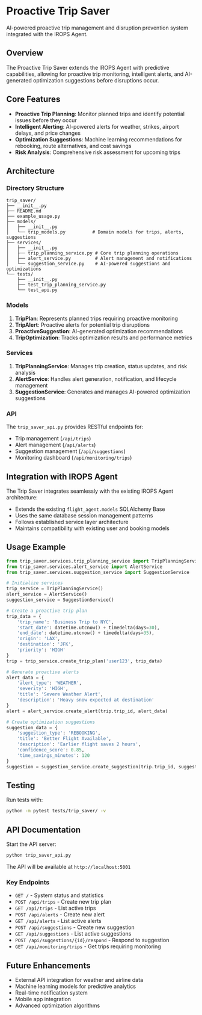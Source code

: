# Proactive Trip Saver

AI-powered proactive trip management and disruption prevention system integrated with the IROPS Agent.

## Overview

The Proactive Trip Saver extends the IROPS Agent with predictive capabilities, allowing for proactive trip monitoring, intelligent alerts, and AI-generated optimization suggestions before disruptions occur.

## Core Features

- **Proactive Trip Planning**: Monitor planned trips and identify potential issues before they occur
- **Intelligent Alerting**: AI-powered alerts for weather, strikes, airport delays, and price changes
- **Optimization Suggestions**: Machine learning recommendations for rebooking, route alternatives, and cost savings
- **Risk Analysis**: Comprehensive risk assessment for upcoming trips

## Architecture

### Directory Structure
```
trip_saver/
├── __init__.py
├── README.md
├── example_usage.py
├── models/
│   ├── __init__.py
│   └── trip_models.py          # Domain models for trips, alerts, suggestions
├── services/
│   ├── __init__.py
│   ├── trip_planning_service.py # Core trip planning operations
│   ├── alert_service.py         # Alert management and notifications
│   └── suggestion_service.py    # AI-powered suggestions and optimizations
└── tests/
    ├── __init__.py
    ├── test_trip_planning_service.py
    └── test_api.py
```

### Models

1. **TripPlan**: Represents planned trips requiring proactive monitoring
2. **TripAlert**: Proactive alerts for potential trip disruptions
3. **ProactiveSuggestion**: AI-generated optimization recommendations
4. **TripOptimization**: Tracks optimization results and performance metrics

### Services

1. **TripPlanningService**: Manages trip creation, status updates, and risk analysis
2. **AlertService**: Handles alert generation, notification, and lifecycle management
3. **SuggestionService**: Generates and manages AI-powered optimization suggestions

### API

The `trip_saver_api.py` provides RESTful endpoints for:
- Trip management (`/api/trips`)
- Alert management (`/api/alerts`)
- Suggestion management (`/api/suggestions`)
- Monitoring dashboard (`/api/monitoring/trips`)

## Integration with IROPS Agent

The Trip Saver integrates seamlessly with the existing IROPS Agent architecture:
- Extends the existing `flight_agent.models` SQLAlchemy Base
- Uses the same database session management patterns
- Follows established service layer architecture
- Maintains compatibility with existing user and booking models

## Usage Example

```python
from trip_saver.services.trip_planning_service import TripPlanningService
from trip_saver.services.alert_service import AlertService
from trip_saver.services.suggestion_service import SuggestionService

# Initialize services
trip_service = TripPlanningService()
alert_service = AlertService()
suggestion_service = SuggestionService()

# Create a proactive trip plan
trip_data = {
    'trip_name': 'Business Trip to NYC',
    'start_date': datetime.utcnow() + timedelta(days=30),
    'end_date': datetime.utcnow() + timedelta(days=35),
    'origin': 'LAX',
    'destination': 'JFK',
    'priority': 'HIGH'
}
trip = trip_service.create_trip_plan('user123', trip_data)

# Generate proactive alerts
alert_data = {
    'alert_type': 'WEATHER',
    'severity': 'HIGH',
    'title': 'Severe Weather Alert',
    'description': 'Heavy snow expected at destination'
}
alert = alert_service.create_alert(trip.trip_id, alert_data)

# Create optimization suggestions
suggestion_data = {
    'suggestion_type': 'REBOOKING',
    'title': 'Better Flight Available',
    'description': 'Earlier flight saves 2 hours',
    'confidence_score': 0.85,
    'time_savings_minutes': 120
}
suggestion = suggestion_service.create_suggestion(trip.trip_id, suggestion_data)
```

## Testing

Run tests with:
```bash
python -m pytest tests/trip_saver/ -v
```

## API Documentation

Start the API server:
```bash
python trip_saver_api.py
```

The API will be available at `http://localhost:5001`

### Key Endpoints

- `GET /` - System status and statistics
- `POST /api/trips` - Create new trip plan
- `GET /api/trips` - List active trips
- `POST /api/alerts` - Create new alert
- `GET /api/alerts` - List active alerts
- `POST /api/suggestions` - Create new suggestion
- `GET /api/suggestions` - List active suggestions
- `POST /api/suggestions/{id}/respond` - Respond to suggestion
- `GET /api/monitoring/trips` - Get trips requiring monitoring

## Future Enhancements

- External API integration for weather and airline data
- Machine learning models for predictive analytics
- Real-time notification system
- Mobile app integration
- Advanced optimization algorithms